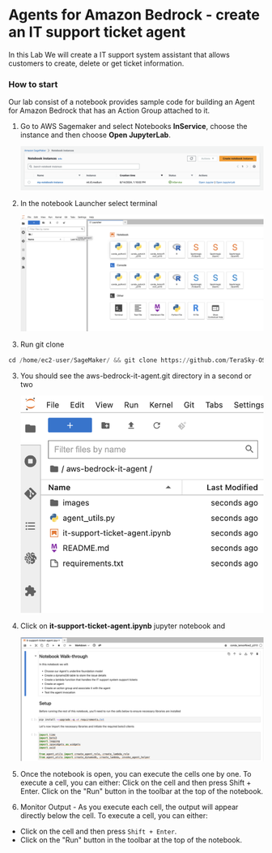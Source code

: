 # Agents for Amazon Bedrock - create an IT support ticket agent
In this Lab We will create a IT support system assistant that allows customers to create, delete or get ticket information.  

### How to start
Our lab consist of a notebook provides sample code for building an Agent for Amazon Bedrock that has an Action Group attached to it.
 

1. Go to AWS Sagemaker and select Notebooks **InService**, choose the instance and then choose **Open JupyterLab**.

   ![image](it-agent/images/notebook_inservice.png)



2. In the notebook Launcher select terminal 

   ![image](it-agent/images/conda.png)

2. Run git clone

```python
cd /home/ec2-user/SageMaker/ && git clone https://github.com/TeraSky-OSS/aws-bedrock-it-agent.git
```


3. You should see the aws-bedrock-it-agent.git directory in a second or two

   ![image](it-agent/images/files.png)



4. Click on **it-support-ticket-agent.ipynb** jupyter notebook and 

   ![image](it-agent/images/notebook.png)


5. Once the notebook is open, you can execute the cells one by one.
To execute a cell, you can either:
Click on the cell and then press Shift + Enter.
Click on the "Run" button in the toolbar at the top of the notebook.

6. Monitor Output - As you execute each cell, the output will appear directly below the cell.
To execute a cell, you can either:
  - Click on the cell and then press `Shift + Enter`.
  - Click on the "Run" button in the toolbar at the top of the notebook.
